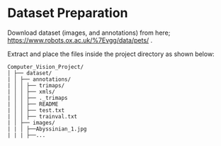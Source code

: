# Dataset Preparation
Download dataset (images, and annotations) from here; https://www.robots.ox.ac.uk/%7Evgg/data/pets/ .

Extract and place the files inside the project directory as shown below:

```
Computer_Vision_Project/
│ ├── dataset/ 
| │ ├── annotations/ 
| │ │ ├── trimaps/ 
| │ │ ├── xmls/ 
| │ │ ├── ._trimaps 
| │ │ ├── README 
| │ │ ├── test.txt 
| │ │ ├── trainval.txt 
| │ ├── images/
| | │ ├──Abyssinian_1.jpg 
| | | ├──...
```
